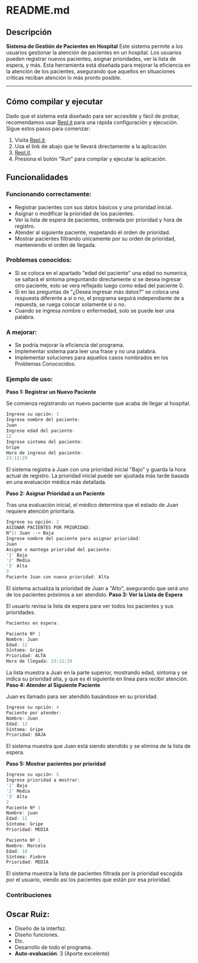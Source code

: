# README.md
## Descripción

**Sistema de Gestión de Pacientes en Hospital**
Este sistema permite a los usuarios gestionar la atención de pacientes en un hospital. Los usuarios pueden registrar nuevos pacientes, asignar prioridades, ver la lista de espera, y más. Esta herramienta está diseñada para mejorar la eficiencia en la atención de los pacientes, asegurando que aquellos en situaciones críticas reciban atención lo más pronto posible.

---
## Cómo compilar y ejecutar

Dado que el sistema está diseñado para ser accesible y fácil de probar, recomendamos usar [Repl.it](http://repl.it/) para una rápida configuración y ejecución. Sigue estos pasos para comenzar:

1. Visita [Repl.it](https://repl.it/).
2. Usa el link de abajo que te llevará directamente a la aplicación
3. [Repl.it](https://replit.com/@oscarruizf/Tarea-1-estructura).
4. Presiona el botón "Run" para compilar y ejecutar la aplicación.

## Funcionalidades

### Funcionando correctamente:

- Registrar pacientes con sus datos básicos y una prioridad inicial.
- Asignar o modificar la prioridad de los pacientes.
- Ver la lista de espera de pacientes, ordenada por prioridad y hora de registro.
- Atender al siguiente paciente, respetando el orden de prioridad.
- Mostrar pacientes filtrando unicamente por su orden de prioridad, manteniendo el orden de llegada.

### Problemas conocidos:
- Si se coloca en el apartado "edad del paciente" una edad no numerica, se saltará el síntoma preguntando directamente si se desea ingresar otro paciente, esto se vera reflejado luego como edad del paciente 0.
- Si en las preguntas de "¿Desea ingresar más datos?" se coloca una respuesta diferente a si o no, el programa seguirá independiente de a repuesta, se ruega colocar solamente si o no.
- Cuando se ingresa nombre o enfermedad, solo se puede leer una palabra.

### A mejorar:
- Se podria mejorar la eficiencia del programa.
- Implementar sistema para leer una frase y no una palabra.
- Implementar soluciones para aquellos casos nombrados en los Problemas Conococidos.

### Ejemplo de uso:
  **Paso 1: Registrar un Nuevo Paciente**

Se comienza registrando un nuevo paciente que acaba de llegar al hospital.

````c
Ingrese su opción: 1
Ingrese nombre del paciente: 
Juan
Ingrese edad del paciente: 
12
Ingrese sintoma del paciente: 
Gripe
Hora de ingreso del paciente: 
23:11:29
````
El sistema registra a Juan con una prioridad inicial "Bajo" y guarda la hora actual de registro. La prioridad inicial puede ser ajustada más tarde basada en una evaluación médica más detallada.

**Paso 2: Asignar Prioridad a un Paciente**

Tras una evaluación inicial, el médico determina que el estado de Juan requiere atención prioritaria.
````c
Ingrese su opción: 2
ASIGNAR PACIENTES POR PRIORIDAD:
N°1) Juan --> Baja
Ingrese nombre del paciente para asignar prioridad: 
Juan
Asigne o mantega prioridad del paciente: 
'1' Baja
'2' Media
'3' Alta
3
Paciente Juan con nueva prioridad: Alta
````
El sistema actualiza la prioridad de Juan a "Alto", asegurando que será uno de los pacientes próximos a ser atendido.
**Paso 3: Ver la Lista de Espera**

El usuario revisa la lista de espera para ver todos los pacientes y sus prioridades.
````c
Pacientes en espera:

Paciente Nº 1
Nombre: Juan
Edad: 12
Síntoma: Gripe
Prioridad: ALTA
Hora de llegada: 23:11:29
````
La lista muestra a Juan en la parte superior, mostrando edad, síntoma y se indica su prioridad alta, y que es él siguiente en línea para recibir atención.
**Paso 4: Atender al Siguiente Paciente**

Juan es llamado para ser atendido basándose en su prioridad.
````c
Ingrese su opción: 4
Paciente por atender:
Nombre: Juan
Edad: 12
Síntoma: Gripe
Prioridad: BAJA
````
El sistema muestra que Juan está siendo atendido y se elimina de la lista de espera.

**Paso 5: Mostrar pacientes por prioridad**
````c
Ingrese su opción: 5
Ingrese prioridad a mostrar:
'1' Baja
'2' Media
'3' Alta
2
Paciente Nº 1
Nombre: juan
Edad: 12
Síntoma: Gripe
Prioridad: MEDIA

Paciente Nº 2
Nombre: Marcelo
Edad: 18
Síntoma: Fiebre
Prioridad: MEDIA
````
El sistema muestra la lista de pacientes filtrada por la prioridad escogida por el usuario, viendo así los pacientes que están por esa prioridad.

### Contribuciones
## Oscar Ruiz:
- Diseño de la interfaz.
- Diseño funciones.
- Etc.
- Desarrollo de todo el programa.
- **Auto-evaluación**: 3 (Aporte excelente)
